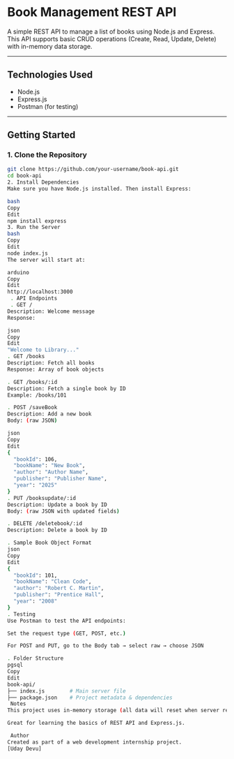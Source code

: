 #  Book Management REST API

A simple REST API to manage a list of books using Node.js and Express. This API supports basic CRUD operations (Create, Read, Update, Delete) with in-memory data storage.

---

##  Technologies Used

- Node.js
- Express.js
- Postman (for testing)

---

##  Getting Started

### 1. Clone the Repository

```bash
git clone https://github.com/your-username/book-api.git
cd book-api
2. Install Dependencies
Make sure you have Node.js installed. Then install Express:

bash
Copy
Edit
npm install express
3. Run the Server
bash
Copy
Edit
node index.js
The server will start at:

arduino
Copy
Edit
http://localhost:3000
 . API Endpoints
 . GET /
Description: Welcome message
Response:

json
Copy
Edit
"Welcome to Library..."
. GET /books
Description: Fetch all books
Response: Array of book objects

. GET /books/:id
Description: Fetch a single book by ID
Example: /books/101

. POST /saveBook
Description: Add a new book
Body: (raw JSON)

json
Copy
Edit
{
  "bookId": 106,
  "bookName": "New Book",
  "author": "Author Name",
  "publisher": "Publisher Name",
  "year": "2025"
}
. PUT /booksupdate/:id
Description: Update a book by ID
Body: (raw JSON with updated fields)

. DELETE /deletebook/:id
Description: Delete a book by ID

. Sample Book Object Format
json
Copy
Edit
{
  "bookId": 101,
  "bookName": "Clean Code",
  "author": "Robert C. Martin",
  "publisher": "Prentice Hall",
  "year": "2008"
}
. Testing
Use Postman to test the API endpoints:

Set the request type (GET, POST, etc.)

For POST and PUT, go to the Body tab → select raw → choose JSON

. Folder Structure
pgsql
Copy
Edit
book-api/
├── index.js        # Main server file
├── package.json    # Project metadata & dependencies
 Notes
This project uses in-memory storage (all data will reset when server restarts).

Great for learning the basics of REST API and Express.js.

 Author
Created as part of a web development internship project.
[Uday Devu]
